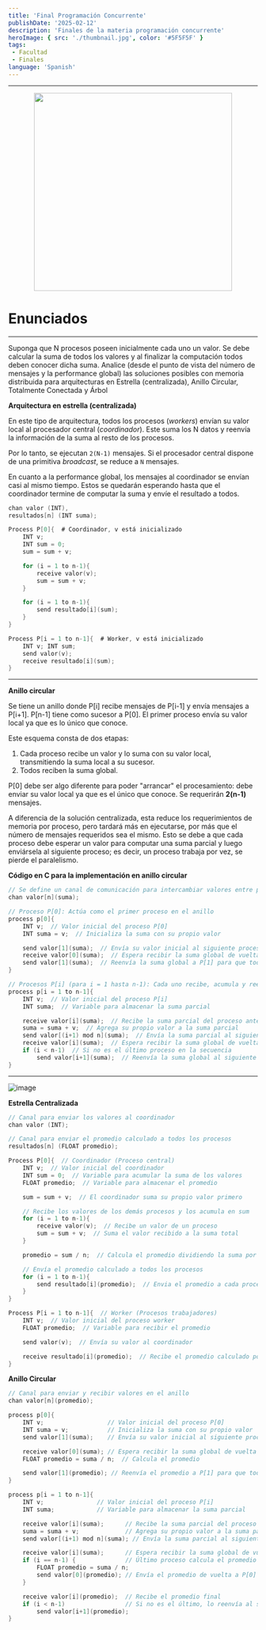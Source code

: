 ```yaml
---
title: 'Final Programación Concurrente'
publishDate: '2025-02-12'
description: 'Finales de la materia programación concurrente'
heroImage: { src: './thumbnail.jpg', color: '#5F5F5F' }
tags: 
 - Facultad
 - Finales
language: 'Spanish'
---
```


---

<div align="center">
<img src="https://media3.giphy.com/media/v1.Y2lkPTc5MGI3NjExcWp1Mmh4NXQ3ZHZrZDBzOXNjaG12Nm9rM2x4NnJtcGZxMWkxcXBsOSZlcD12MV9pbnRlcm5hbF9naWZfYnlfaWQmY3Q9Zw/W9G8OK82R3dfO/giphy.gif" width="400px">

</div>

# Enunciados

---

Suponga que N procesos poseen inicialmente cada uno un valor. Se debe calcular
la suma de todos los valores y al finalizar la computación todos deben conocer
dicha suma.
Analice (desde el punto de vista del número de mensajes y la performance global)
las soluciones posibles con memoria distribuida para arquitecturas en Estrella
(centralizada), Anillo Circular, Totalmente Conectada y Árbol

**Arquitectura en estrella (centralizada)**

En este tipo de arquitectura, todos los procesos (*workers*) envían su valor local al procesador central (*coordinador*). Este suma los N datos y reenvía la información de la suma al resto de los procesos.  

Por lo tanto, se ejecutan `2(N-1)` mensajes. Si el procesador central dispone de una primitiva *broadcast*, se reduce a `N` mensajes.  

En cuanto a la performance global, los mensajes al coordinador se envían casi al mismo tiempo. Estos se quedarán esperando hasta que el coordinador termine de computar la suma y envíe el resultado a todos.

```c
chan valor (INT),
resultados[n] (INT suma);

Process P[0]{  # Coordinador, v está inicializado
    INT v;
    INT sum = 0;
    sum = sum + v;

    for (i = 1 to n-1){
        receive valor(v);
        sum = sum + v;
    }

    for (i = 1 to n-1){
        send resultado[i](sum);
    }
}

Process P[i = 1 to n-1]{  # Worker, v está inicializado
    INT v; INT sum;
    send valor(v);
    receive resultado[i](sum);
}
```

---

**Anillo circular**

Se tiene un anillo donde P[i] recibe mensajes de P[i-1] y envía mensajes a P[i+1]. P[n-1] tiene como sucesor a P[0]. El primer proceso envía su valor local ya que es lo único que conoce.

Este esquema consta de dos etapas:

1. Cada proceso recibe un valor y lo suma con su valor local, transmitiendo la suma local a su sucesor.  
2. Todos reciben la suma global.

P[0] debe ser algo diferente para poder "arrancar" el procesamiento: debe enviar su valor local ya que es el único que conoce. Se requerirán **2(n-1)** mensajes.

A diferencia de la solución centralizada, esta reduce los requerimientos de memoria por proceso, pero tardará más en ejecutarse, por más que el número de mensajes requeridos sea el mismo. Esto se debe a que cada proceso debe esperar un valor para computar una suma parcial y luego enviársela al siguiente proceso; es decir, un proceso trabaja por vez, se pierde el paralelismo.

**Código en C para la implementación en anillo circular**

```c
// Se define un canal de comunicación para intercambiar valores entre procesos
chan valor[n](suma);  

// Proceso P[0]: Actúa como el primer proceso en el anillo
process p[0]{  
    INT v;  // Valor inicial del proceso P[0]
    INT suma = v;  // Inicializa la suma con su propio valor

    send valor[1](suma);  // Envía su valor inicial al siguiente proceso P[1]
    receive valor[0](suma);  // Espera recibir la suma global de vuelta desde el último proceso
    send valor[1](suma);  // Reenvía la suma global a P[1] para que todos la conozcan
}

// Procesos P[i] (para i = 1 hasta n-1): Cada uno recibe, acumula y reenvía la suma
process p[i = 1 to n-1]{  
    INT v;  // Valor inicial del proceso P[i]
    INT suma;  // Variable para almacenar la suma parcial

    receive valor[i](suma);  // Recibe la suma parcial del proceso anterior (P[i-1])
    suma = suma + v;  // Agrega su propio valor a la suma parcial
    send valor[(i+1) mod n](suma);  // Envía la suma parcial al siguiente proceso en el anillo
    receive valor[i](suma);  // Espera recibir la suma global de vuelta en el anillo
    if (i < n-1)  // Si no es el último proceso en la secuencia
        send valor[i+1](suma);  // Reenvía la suma global al siguiente proceso
}
```

---

![image](https://github.com/user-attachments/assets/93626c52-5b27-47b0-870a-8dbe4add0a59)

**Estrella Centralizada**

```c
// Canal para enviar los valores al coordinador
chan valor (INT);

// Canal para enviar el promedio calculado a todos los procesos
resultados[n] (FLOAT promedio);

Process P[0]{  // Coordinador (Proceso central)
    INT v;  // Valor inicial del coordinador
    INT sum = 0;  // Variable para acumular la suma de los valores
    FLOAT promedio;  // Variable para almacenar el promedio

    sum = sum + v;  // El coordinador suma su propio valor primero

    // Recibe los valores de los demás procesos y los acumula en sum
    for (i = 1 to n-1){
        receive valor(v);  // Recibe un valor de un proceso
        sum = sum + v;  // Suma el valor recibido a la suma total
    }

    promedio = sum / n;  // Calcula el promedio dividiendo la suma por N

    // Envía el promedio calculado a todos los procesos
    for (i = 1 to n-1){
        send resultado[i](promedio);  // Envia el promedio a cada proceso worker
    }
}

Process P[i = 1 to n-1]{  // Worker (Procesos trabajadores)
    INT v;  // Valor inicial del proceso worker
    FLOAT promedio;  // Variable para recibir el promedio

    send valor(v);  // Envía su valor al coordinador

    receive resultado[i](promedio);  // Recibe el promedio calculado por el coordinador
}
```

**Anillo Circular**

```c
// Canal para enviar y recibir valores en el anillo
chan valor[n](promedio);

process p[0]{  
    INT v;                  // Valor inicial del proceso P[0]
    INT suma = v;           // Inicializa la suma con su propio valor
    send valor[1](suma);    // Envía su valor inicial al siguiente proceso P[1]

    receive valor[0](suma); // Espera recibir la suma global de vuelta desde el último proceso
    FLOAT promedio = suma / n;  // Calcula el promedio

    send valor[1](promedio); // Reenvía el promedio a P[1] para que todos lo conozcan
}

process p[i = 1 to n-1]{  
    INT v;               // Valor inicial del proceso P[i]
    INT suma;            // Variable para almacenar la suma parcial

    receive valor[i](suma);      // Recibe la suma parcial del proceso anterior (P[i-1])
    suma = suma + v;             // Agrega su propio valor a la suma parcial
    send valor[(i+1) mod n](suma); // Envía la suma parcial al siguiente proceso en el anillo

    receive valor[i](suma);      // Espera recibir la suma global de vuelta en el anillo
    if (i == n-1) {              // Último proceso calcula el promedio
        FLOAT promedio = suma / n;
        send valor[0](promedio); // Envía el promedio de vuelta a P[0]
    }

    receive valor[i](promedio);  // Recibe el promedio final
    if (i < n-1)                 // Si no es el último, lo reenvía al siguiente proceso
        send valor[i+1](promedio);
}
```

